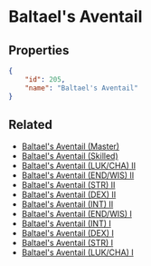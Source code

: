 # Baltael's Aventail

<no description available>

## Properties

```json
{
    "id": 205,
    "name": "Baltael's Aventail"
}
```

## Related

- [Baltael's Aventail (Master)](../items/22078-baltael-s-aventail-master.md)
- [Baltael's Aventail (Skilled)](../items/22077-baltael-s-aventail-skilled.md)
- [Baltael's Aventail (LUK/CHA) II](../items/12354-baltael-s-aventail-luk-cha-ii.md)
- [Baltael's Aventail (END/WIS) II](../items/12352-baltael-s-aventail-end-wis-ii.md)
- [Baltael's Aventail (STR) II](../items/12346-baltael-s-aventail-str-ii.md)
- [Baltael's Aventail (DEX) II](../items/12348-baltael-s-aventail-dex-ii.md)
- [Baltael's Aventail (INT) II](../items/12350-baltael-s-aventail-int-ii.md)
- [Baltael's Aventail (END/WIS) I](../items/12351-baltael-s-aventail-end-wis-i.md)
- [Baltael's Aventail (INT) I](../items/12349-baltael-s-aventail-int-i.md)
- [Baltael's Aventail (DEX) I](../items/12347-baltael-s-aventail-dex-i.md)
- [Baltael's Aventail (STR) I](../items/12345-baltael-s-aventail-str-i.md)
- [Baltael's Aventail (LUK/CHA) I](../items/12353-baltael-s-aventail-luk-cha-i.md)

